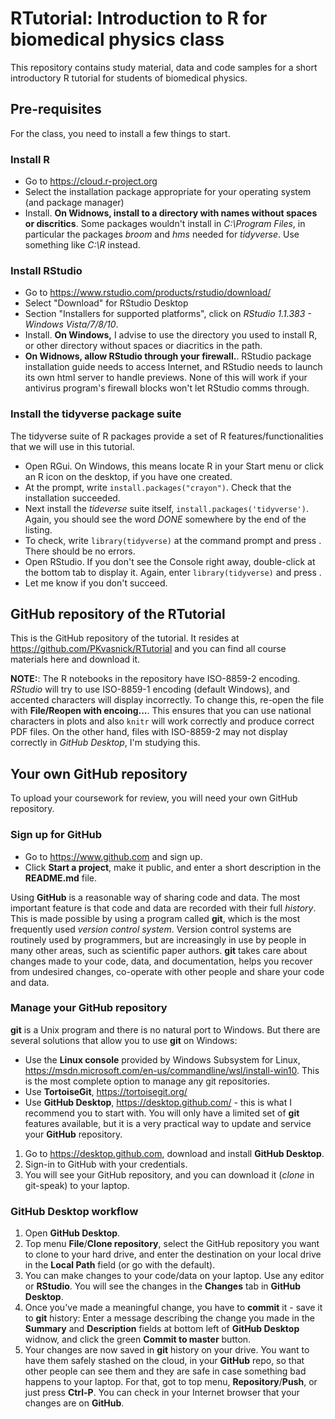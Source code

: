 # RTutorial: Introduction to R for biomedical physics class

This repository contains study material, data and code samples for a short introductory R tutorial for students of biomedical physics.

## Pre-requisites

For the class, you need to install a few things to start.

### Install R
* Go to https://cloud.r-project.org
* Select the installation package appropriate for your operating system (and package manager)
* Install. __On Widnows, install to a directory with names without spaces or discritics__. Some packages wouldn't install in *C:\\Program Files*, in particular the packages *_broom_* and *_hms_* needed for *_tidyverse_*. Use something like *C:\\R* instead.

### Install RStudio
* Go to https://www.rstudio.com/products/rstudio/download/
* Select "Download" for RStudio Desktop
* Section "Installers for supported platforms", click on *RStudio 1.1.383 - Windows Vista/7/8/10*.
* Install. __On Windows,__ I advise to use the directory you used to install R, or other directory without spaces or diacritics in the path.
* __On Widnows, allow RStudio through your firewall.__. RStudio package installation guide needs to access Internet, and RStudio needs to launch its own html server to handle previews. None of this will work if your antivirus program's firewall blocks won't let RStudio comms through.

### Install the tidyverse package suite
The tidyverse suite of R packages provide a set of R features/functionalities that we will use in this tutorial.
* Open RGui. On Windows, this means locate R in your Start menu or click an R icon on the desktop, if you have one created.
* At the prompt, write `install.packages("crayon")`. Check that the installation succeeded.
* Next install the *tideverse* suite itself, `install.packages('tidyverse')`. Again, you should see the word *DONE* somewhere by the end of the listing.
* To check, write `library(tidyverse)` at the command prompt and press <ENTER>. There should be no errors.
* Open RStudio. If you don't see the Console right away, double-click at the bottom tab to display it. Again, enter `library(tidyverse)` and press <ENTER>.
* Let me know if you don't succeed.


## GitHub repository of the RTutorial
This is the GitHub repository of the tutorial.
It resides at https://github.com/PKvasnick/RTutorial and you can find all course materials here and download it.

__NOTE:__: The R notebooks in the repository have ISO-8859-2 encoding. *RStudio* will try to use ISO-8859-1 encoding (default Windows), and accented characters will display incorrectly. To change this, re-open the file with __File/Reopen with encoing...__. This ensures that you can use national characters in plots and also `knitr` will work correctly and produce correct PDF files. On the other hand, files with ISO-8859-2 may not display correctly in *GitHub Desktop*, I'm studying this.

## Your own GitHub repository
To upload your coursework for review, you will need your own GitHub repository.

### Sign up for __GitHub__
* Go to https://www.github.com and sign up.
* Click __Start a project__, make it public, and enter a short description in the __README.md__ file.

Using __GitHub__ is a reasonable way of sharing code and data. The most important feature is that code and data are recorded with their full *_history_*. This is made possible by using a program called __git__, which is the most frequently used *_version control system_*. Version control systems are routinely used by programmers, but are increasingly in use by people in many other areas, such as scientific paper authors.
__git__ takes care about changes made to your code, data, and documentation, helps you recover from undesired changes, co-operate with other people and share your code and data.

### Manage your __GitHub__ repository
__git__ is a Unix program and there is no natural port to Windows. But there are several solutions that allow you to use __git__ on Windows:
* Use the __Linux console__ provided by Windows Subsystem for Linux, https://msdn.microsoft.com/en-us/commandline/wsl/install-win10. This is the most complete option to manage any git repositories.
* Use __TortoiseGit__, https://tortoisegit.org/
* Use __GitHub Desktop__, https://desktop.github.com/ - this is what I recommend you to start with. You will only have a limited set of __git__ features available, but it is a very practical way to update and service your __GitHub__ repository.

1. Go to https://desktop.github.com, download and install __GitHub Desktop__.
2. Sign-in to GitHub with your credentials.
3. You will see your GitHub repository, and you can download it (*_clone_* in git-speak) to your laptop.

### GitHub Desktop workflow
1. Open __GitHub Desktop__.
2. Top menu __File__/__Clone repository__, select the GitHub repository you want to clone to your hard drive, and enter the destination on your local drive in the __Local Path__ field (or go with the default).
3. You can make changes to your code/data on your laptop. Use any editor or __RStudio__. You will see the changes in the __Changes__ tab in __GitHub Desktop__.
4. Once you've made a meaningful change, you have to __commit__ it - save it to __git__ history: Enter a message describing the change you made in the __Summary__ and __Description__ fields at bottom left of __GitHub Desktop__ widnow, and click the green __Commit to master__ button.
5. Your changes are now saved in __git__ history on your drive. You want to have them safely stashed on the cloud, in your __GitHub__ repo, so that other people can see them and they are safe in case something bad happens to your laptop. For that, got to top menu, __Repository__/__Push__, or just press __Ctrl-P__. You can check in your Internet browser that your changes are on __GitHub__.
